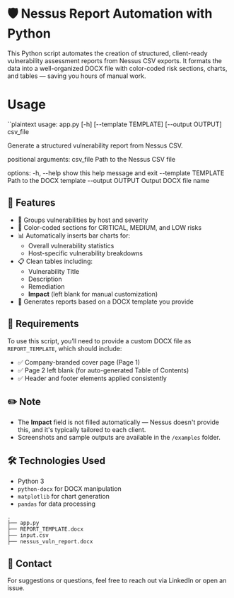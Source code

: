 # 🛡️ Nessus Report Automation with Python

This Python script automates the creation of structured, client-ready vulnerability assessment reports from Nessus CSV exports. It formats the data into a well-organized DOCX file with color-coded risk sections, charts, and tables — saving you hours of manual work.

# Usage
``plaintext
usage: app.py [-h] [--template TEMPLATE] [--output OUTPUT] csv_file

Generate a structured vulnerability report from Nessus CSV.

positional arguments:
  csv_file             Path to the Nessus CSV file

options:
  -h, --help           show this help message and exit
  --template TEMPLATE  Path to the DOCX template
  --output OUTPUT      Output DOCX file name


## 🚀 Features

- 📌 Groups vulnerabilities by host and severity
- 🎨 Color-coded sections for CRITICAL, MEDIUM, and LOW risks
- 📊 Automatically inserts bar charts for:
  - Overall vulnerability statistics
  - Host-specific vulnerability breakdowns
- 📋 Clean tables including:
  - Vulnerability Title
  - Description
  - Remediation
  - **Impact** (left blank for manual customization)
- 📄 Generates reports based on a DOCX template you provide

## 🧾 Requirements

To use this script, you’ll need to provide a custom DOCX file as `REPORT_TEMPLATE`, which should include:

- ✅ Company-branded cover page (Page 1)
- ✅ Page 2 left blank (for auto-generated Table of Contents)
- ✅ Header and footer elements applied consistently

## ✏️ Note

- The **Impact** field is not filled automatically — Nessus doesn't provide this, and it's typically tailored to each client.
- Screenshots and sample outputs are available in the `/examples` folder.

## 🛠️ Technologies Used

- Python 3
- `python-docx` for DOCX manipulation
- `matplotlib` for chart generation
- `pandas` for data processing

```plaintext
.
├── app.py
├── REPORT_TEMPLATE.docx
├── input.csv
├── nessus_vuln_report.docx
```
## 📧 Contact
For suggestions or questions, feel free to reach out via LinkedIn or open an issue.
